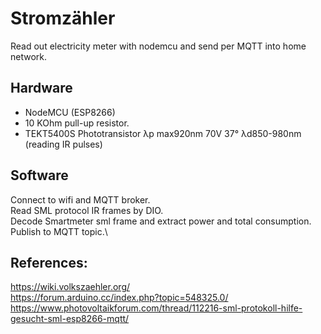 # Stromzähler
Read out electricity meter with nodemcu and send per MQTT into home network.

## Hardware
* NodeMCU (ESP8266)
* 10 KOhm pull-up resistor.
* TEKT5400S Phototransistor λp max920nm 70V 37° λd850-980nm (reading IR pulses)

## Software
Connect to wifi and MQTT broker.\
Read SML protocol IR frames by DIO.\
Decode Smartmeter sml frame and extract power and total consumption.\
Publish to MQTT topic.\

## References:

https://wiki.volkszaehler.org/  
https://forum.arduino.cc/index.php?topic=548325.0/  
https://www.photovoltaikforum.com/thread/112216-sml-protokoll-hilfe-gesucht-sml-esp8266-mqtt/  
